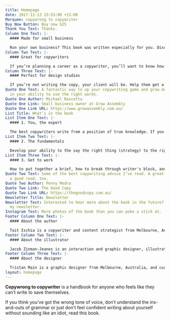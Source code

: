 ```yaml
---
title: Homepage
date: 2017-11-13 15:53:00 +11:00
Marquee: copywrong to copywriter
Buy Now Button: Buy now $25
Thank You Text: Thanks.
Column One Text: |-
  #### Made for small business

  Run your own business? This book was written especially for you. Discover how to make words work in your favour while learning the fundamentals to write your own copy.
Column Two Text: |-
  #### Great for copywriters

  If you’re planning a career as a copywriter, you’ll want to know how to explain the basic concepts to your clients. Reading this book will increase your knowledge, skill and confidence.
Column Three Text: |-
  #### Perfect for design studios

  If you’re not writing the copy, your client will be. Help them get a head start by giving your clients a strong introduction to writing with purpose.
Quote One Text: A fantastic way to up your copywriting game and grow more confident
  in your ability to use the right words.
Quote One Author: Michael Bascetta
Quote One Link: Small business owner at Grow Assembly
Quote One Link URL: https://www.growassembly.com.au/
List Title: What’s in the book
List Item One Text: |-
  #### 1. You, the expert

  The best copywriters write from a position of true knowledge. If you’re a business owner, you’re the best copywriter for the job.
List Item Two Text: |-
  #### 2. The fundamentals

  Develop your ability to the say the right thing (strategy) to the right people (audience) in the right way (grammar).
List Item Three Text: |-
  #### 3. Get to work

  How to put together a brief, how to break through writer's block, and how to write great copy for the web.
Quote Two Text: Some of the best copywriting advice I’ve read. A great resource and
  a good read, too.
Quote Two Author: Penny Modra
Quote Two Link: The Good Copy
Quote Two Link URL: https://thegoodcopy.com.au/
Newsletter Title: Newsletter
Newsletter Text: Interested to hear more about the book in the future? Sign up to
  my newsletter.
Instagram Text: More photos of the book than you can poke a stick at.
Footer Column One Text: |-
  #### About the author

  Tait Ischia is a copywriter and content strategist from Melbourne, Australia. He has been writing copy since 2007.
Footer Column Two Text: |-
  #### About the illustrator

  Jacob Zinman-Jeanes is an interaction and graphic designer, illustrator and musician currently living in Melbourne, Australia.
Footer Column Three Text: |-
  #### About the designer

  Tristan Main is a graphic designer from Melbourne, Australia, and currently works in the publishing industry.
layout: homepage
---
```


**Copywrong to copywriter** is a handbook for anyone who feels like they can’t write to save themselves.

If you think you’ve got the wrong tone of voice, don’t understand the ins-and-outs of grammar or just don’t feel confident writing about yourself without sounding like an idiot, read this book.
